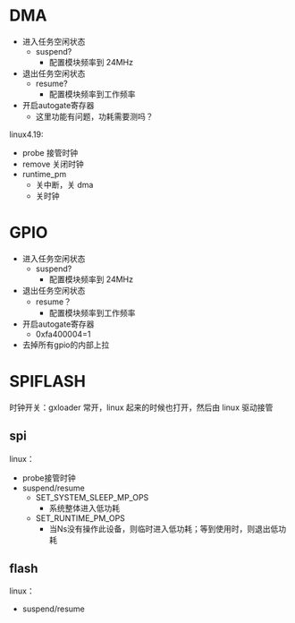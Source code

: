 
# DMA
- 进入任务空闲状态
	- suspend?
		- 配置模块频率到 24MHz
- 退出任务空闲状态
	- resume?
		- 配置模块频率到工作频率
- 开启autogate寄存器
	- 这里功能有问题，功耗需要测吗？


linux4.19:
- probe 接管时钟
- remove 关闭时钟
- runtime_pm
	- 关中断，关 dma
	- 关时钟


# GPIO
- 进入任务空闲状态
	- suspend?
		- 配置模块频率到 24MHz
- 退出任务空闲状态
	- resume？
		- 配置模块频率到工作频率
- 开启autogate寄存器
	- 0xfa400004=1
- 去掉所有gpio的内部上拉



# SPIFLASH
时钟开关：gxloader 常开，linux 起来的时候也打开，然后由 linux 驱动接管

## spi
linux：
- probe接管时钟
- suspend/resume
	- SET_SYSTEM_SLEEP_MP_OPS
		- 系统整体进入低功耗
	- SET_RUNTIME_PM_OPS
		- 当Ns没有操作此设备，则临时进入低功耗；等到使用时，则退出低功耗


## flash
linux：
- suspend/resume